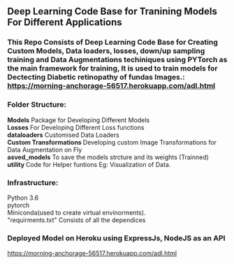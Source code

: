 ## Deep Learning Code Base for Tranining Models For Different Applications


### This Repo Consists of Deep Learning Code Base for Creating Custom Models, Data loaders, losses, down/up sampling training and Data Augmentations techiniques using PYTorch as the main framework for training, It is used to train models for Dectecting Diabetic retinopathy of fundas Images.: https://morning-anchorage-56517.herokuapp.com/adl.html

### Folder Structure:

<b>Models</b> Package for Developing Different Models <br>
<b>Losses</b> For Developing Different Loss functions<br>
<b>dataloaders</b> Customised Data Loaders <br>
<b> Custom Transformations </b>Developing custom Image Transformations for Data Augmentation on Fly<br>
<b> asved_models</b> To save the models strcture and its weights (Trainned)<br>
<b> utility </b> Code for Helper funtions Eg: Visualization of Data.<br>

### Infrastructure:

Python 3.6<br>
pytorch<br>
Miniconda(used to create virtual envinorments).<br>
"requirments.txt" Consists of all the dependices 

### Deployed Model on Heroku using ExpressJs, NodeJS as an API<br>
https://morning-anchorage-56517.herokuapp.com/adl.html
 

